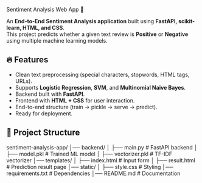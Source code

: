 Sentiment Analysis Web App 🚀

An **End-to-End Sentiment Analysis application** built using **FastAPI, scikit-learn, HTML, and CSS**.  
This project predicts whether a given text review is **Positive** or **Negative** using multiple machine learning models.  

## 🔥 Features
- Clean text preprocessing (special characters, stopwords, HTML tags, URLs).
- Supports **Logistic Regression**, **SVM**, and **Multinomial Naive Bayes**.
- Backend built with **FastAPI**.
- Frontend with **HTML + CSS** for user interaction.
- End-to-end structure (train → pickle → serve → predict).
- Ready for deployment.

## 📂 Project Structure
sentiment-analysis-app/
│── backend/
│ ├── main.py # FastAPI backend
│ ├── model.pkl # Trained ML model
│ ├── vectorizer.pkl # TF-IDF vectorizer
│── templates/
│ ├── index.html # Input form
│ ├── result.html # Prediction result page
│── static/
│ ├── style.css # Styling
│── requirements.txt # Dependencies
│── README.md # Documentation
